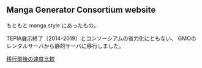 ## Manga Generator Consortium website

もともと manga.style にあったもの。

TEPIA展示終了（2014-2019）とコンソーシアムの省力化にともない、
GMOのレンタルサーバから静的サーバに移行しました。

[移行前後の速度比較](https://twitter.com/o_ob/status/1525574594114879488)

